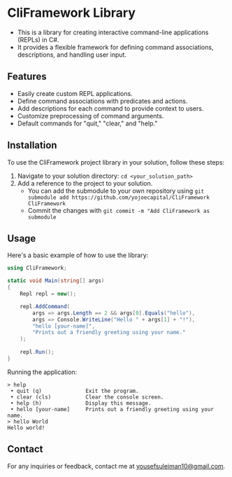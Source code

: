 # CliFramework Library

- This is a library for creating interactive command-line applications (REPLs) in C#. 
- It provides a flexible framework for defining command associations, descriptions, and handling user input.

## Features

- Easily create custom REPL applications.
- Define command associations with predicates and actions.
- Add descriptions for each command to provide context to users.
- Customize preprocessing of command arguments.
- Default commands for "quit," "clear," and "help."

## Installation

To use the CliFramework project library in your solution, follow these steps:

1. Navigate to your solution directory: `cd <your_solution_path>`
2. Add a reference to the project to your solution.
   - You can add the submodule to your own repository using `git submodule add https://github.com/yojoecapital/CliFramework CliFramework`
   - Commit the changes with `git commit -m "Add CliFramework as submodule`

## Usage

Here's a basic example of how to use the library:

```c#
using CliFramework;

static void Main(string[] args)
{
    Repl repl = new();

    repl.AddCommand(
        args => args.Length == 2 && args[0].Equals("hello"),
        args => Console.WriteLine("Hello " + args[1] + "!"),
        "hello [your-name]",
        "Prints out a friendly greeting using your name."
    );
    
    repl.Run();
}
```

Running the application:

```
> help
 • quit (q)              Exit the program.
 • clear (cls)           Clear the console screen.
 • help (h)              Display this message.
 • hello [your-name]     Prints out a friendly greeting using your name.
> hello World
Hello world!
```

## Contact

For any inquiries or feedback, contact me at [yousefsuleiman10@gmail.com](mailto:yousefsuleiman10@gmail.com).
